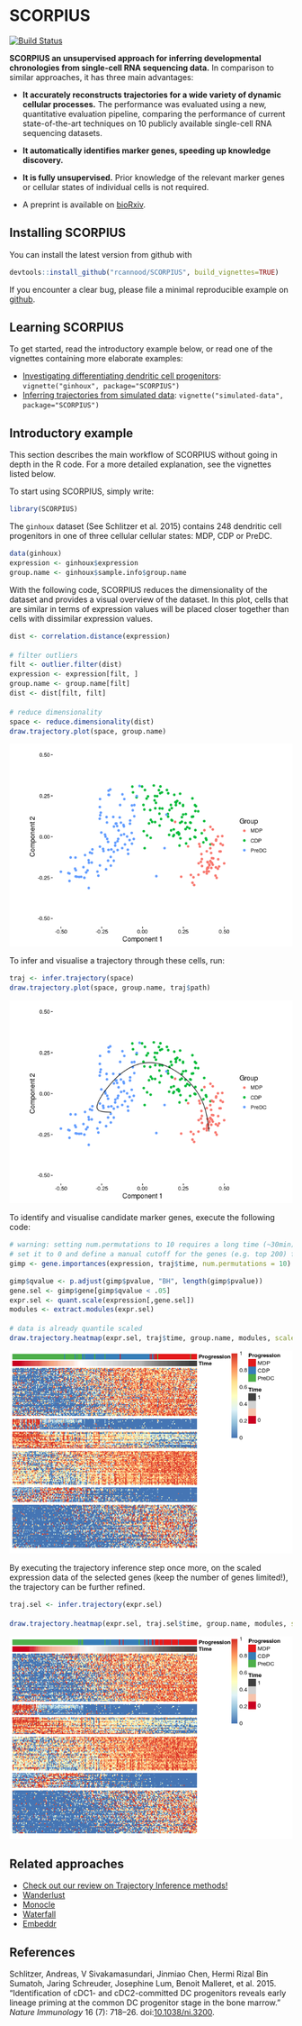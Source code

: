 <!-- github markdown built using 
rmarkdown::render("README.Rmd", output_format = "md_document")
-->
SCORPIUS
========

[![Build Status](https://travis-ci.org/rcannood/SCORPIUS.png?branch=master)](https://travis-ci.org/rcannood/SCORPIUS)

**SCORPIUS an unsupervised approach for inferring developmental chronologies from single-cell RNA sequencing data.** In comparison to similar approaches, it has three main advantages:

-   **It accurately reconstructs trajectories for a wide variety of dynamic cellular processes.** The performance was evaluated using a new, quantitative evaluation pipeline, comparing the performance of current state-of-the-art techniques on 10 publicly available single-cell RNA sequencing datasets.

-   **It automatically identifies marker genes, speeding up knowledge discovery.**

-   **It is fully unsupervised.** Prior knowledge of the relevant marker genes or cellular states of individual cells is not required.

-   A preprint is available on [bioRxiv](http://biorxiv.org/content/early/2016/10/07/079509).

Installing SCORPIUS
-------------------

You can install the latest version from github with

``` r
devtools::install_github("rcannood/SCORPIUS", build_vignettes=TRUE)
```

<!--
You can install:

* the latest released version from CRAN with

    ```R
    install.packages("SCORPIUS")
    ```

* the latest development version from github with

    ```R
    devtools::install_github("rcannood/SCORPIUS")
    ```
-->
If you encounter a clear bug, please file a minimal reproducible example on [github](https://github.com/rcannood/SCORPIUS/issues).

Learning SCORPIUS
-----------------

To get started, read the introductory example below, or read one of the vignettes containing more elaborate examples:

-   [Investigating differentiating dendritic cell progenitors](vignettes/ginhoux.md): `vignette("ginhoux", package="SCORPIUS")`
-   [Inferring trajectories from simulated data](vignettes/simulated-data.md): `vignette("simulated-data", package="SCORPIUS")`

Introductory example
--------------------

This section describes the main workflow of SCORPIUS without going in depth in the R code. For a more detailed explanation, see the vignettes listed below.

To start using SCORPIUS, simply write:

``` r
library(SCORPIUS)
```

The `ginhoux` dataset (See Schlitzer et al. 2015) contains 248 dendritic cell progenitors in one of three cellular cellular states: MDP, CDP or PreDC.

``` r
data(ginhoux)
expression <- ginhoux$expression
group.name <- ginhoux$sample.info$group.name
```

With the following code, SCORPIUS reduces the dimensionality of the dataset and provides a visual overview of the dataset. In this plot, cells that are similar in terms of expression values will be placed closer together than cells with dissimilar expression values.

``` r
dist <- correlation.distance(expression)

# filter outliers
filt <- outlier.filter(dist)
expression <- expression[filt, ]
group.name <- group.name[filt]
dist <- dist[filt, filt]

# reduce dimensionality
space <- reduce.dimensionality(dist)
draw.trajectory.plot(space, group.name)
```

![](README_files/figure-markdown_github/reduce%20dimensionality-1.png)

To infer and visualise a trajectory through these cells, run:

``` r
traj <- infer.trajectory(space)
draw.trajectory.plot(space, group.name, traj$path)
```

![](README_files/figure-markdown_github/infer%20trajectory-1.png)

To identify and visualise candidate marker genes, execute the following code:

``` r
# warning: setting num.permutations to 10 requires a long time (~30min) to run!
# set it to 0 and define a manual cutoff for the genes (e.g. top 200) for a much shorter execution time.
gimp <- gene.importances(expression, traj$time, num.permutations = 10) 
```

``` r
gimp$qvalue <- p.adjust(gimp$pvalue, "BH", length(gimp$pvalue))
gene.sel <- gimp$gene[gimp$qvalue < .05]
expr.sel <- quant.scale(expression[,gene.sel])
modules <- extract.modules(expr.sel)

# data is already quantile scaled
draw.trajectory.heatmap(expr.sel, traj$time, group.name, modules, scale.features = F)
```

![](README_files/figure-markdown_github/find%20tafs-1.png)

By executing the trajectory inference step once more, on the scaled expression data of the selected genes (keep the number of genes limited!), the trajectory can be further refined.

``` r
traj.sel <- infer.trajectory(expr.sel)

draw.trajectory.heatmap(expr.sel, traj.sel$time, group.name, modules, scale.features = F)
```

![](README_files/figure-markdown_github/rerun%20inference-1.png)

Related approaches
------------------

-   [Check out our review on Trajectory Inference methods!](http://onlinelibrary.wiley.com/doi/10.1002/eji.201646347/full)
-   [Wanderlust](http://www.c2b2.columbia.edu/danapeerlab/html/wanderlust.html)
-   [Monocle](https://bioconductor.org/packages/release/bioc/html/monocle.html)
-   [Waterfall](http://dx.doi.org/10.1016/j.stem.2015.07.013)
-   [Embeddr](https://github.com/kieranrcampbell/embeddr)

References
----------

Schlitzer, Andreas, V Sivakamasundari, Jinmiao Chen, Hermi Rizal Bin Sumatoh, Jaring Schreuder, Josephine Lum, Benoit Malleret, et al. 2015. “Identification of cDC1- and cDC2-committed DC progenitors reveals early lineage priming at the common DC progenitor stage in the bone marrow.” *Nature Immunology* 16 (7): 718–26. doi:[10.1038/ni.3200](https://doi.org/10.1038/ni.3200).
